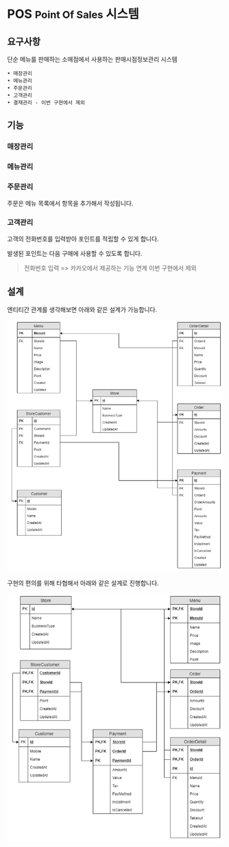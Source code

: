 # POS <small>Point Of Sales</small> 시스템

## 요구사항

단순 메뉴를 판매하는 소매점에서 사용하는 판매시점정보관리 시스템

	• 매장관리
	• 메뉴관리
	• 주문관리
	• 고객관리
	• 결재관리 - 이번 구현에서 제외

## 기능

### 매장관리

### 메뉴관리

### 주문관리

주문은 메뉴 목록에서 항목을 추가해서 작성됩니다.

### 고객관리

고객의 전화번호를 입력받아 포인트를 적립할 수 있게 합니다.

발생된 포인트는 다음 구매에 사용할 수 있도록 합니다.

> 전화번호 입력 => 카카오에서 제공하는 기능 연계
> 이번 구현에서 제외

## 설계

엔티티간 관계를 생각해보면 아래와 같은 설계가 가능합니다.

![](./images/ERD-a.png)

구현의 편의를 위해 타협해서 아래와 같은 설계로 진행합니다.

![](./images/ERD-b.png)